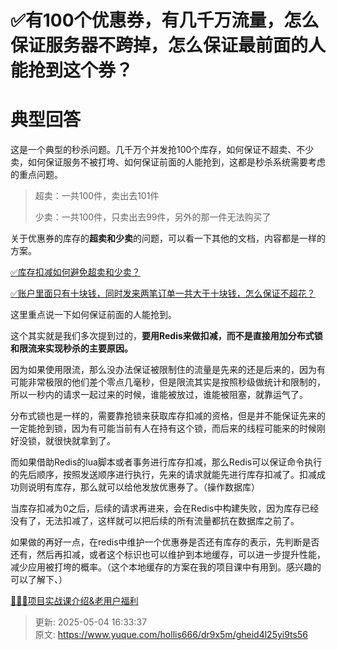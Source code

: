 # ✅有100个优惠券，有几千万流量，怎么保证服务器不跨掉，怎么保证最前面的人能抢到这个券？

# 典型回答


这是一个典型的秒杀问题。几千万个并发抢100个库存，如何保证不超卖、不少卖，如何保证服务不被打垮、如何保证前面的人能抢到，这都是秒杀系统需要考虑的重点问题。



> 超卖：一共100件，卖出去101件
>
> 少卖：一共100件，只卖出去99件，另外的那一件无法购买了
>



关于优惠券的库存的**超卖和少卖**的问题，可以看一下其他的文档，内容都是一样的方案。



[✅库存扣减如何避免超卖和少卖？](https://www.yuque.com/hollis666/dr9x5m/qpnna44eczny06z7)



[✅账户里面只有十块钱，同时发来两笔订单一共大于十块钱，怎么保证不超花？](https://www.yuque.com/hollis666/dr9x5m/eye0y86lsvhsfrb7)



这里重点说一下如何保证前面的人能抢到。



这个其实就是我们多次提到过的，**要用Redis来做扣减，而不是直接用加分布式锁和限流来实现秒杀的主要原因。**



因为如果使用限流，那么没办法保证被限制住的流量是先来的还是后来的，因为有可能非常极限的他们差个零点几毫秒，但是限流其实是按照秒级做统计和限制的，所以一秒内的请求一起过来的时候，谁能被放过，谁能被阻塞，就靠运气了。



分布式锁也是一样的，需要靠抢锁来获取库存扣减的资格，但是并不能保证先来的一定能抢到锁，因为有可能当前有人在持有这个锁，而后来的线程可能来的时候刚好没锁，就很快就拿到了。



而如果借助Redis的lua脚本或者事务进行库存扣减，那么Redis可以保证命令执行的先后顺序，按照发送顺序进行执行，先来的请求就能先进行库存扣减了。扣减成功则说明有库存，那么就可以给他发放优惠券了。（操作数据库）



当库存扣减为0之后，后续的请求再进来，会在Redis中构建失败，因为库存已经没有了，无法扣减了，这样就可以把后续的所有流量都抗在数据库之前了。



如果做的再好一点，在redis中维护一个优惠券是否还有库存的表示，先判断是否还有，然后再扣减，或者这个标识也可以维护到本地缓存，可以进一步提升性能，减少应用被打垮的概率。（这个本地缓存的方案在我的项目课中有用到。感兴趣的可以了解下、）



[🧣🧣🧣项目实战课介绍&老用户福利](https://www.yuque.com/hollis666/dr9x5m/dgolk0cckpb94sia)



> 更新: 2025-05-04 16:33:37  
> 原文: <https://www.yuque.com/hollis666/dr9x5m/gheid4l25yi9ts56>